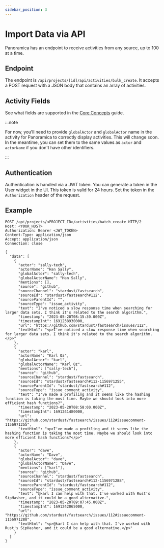 ```yaml
---
sidebar_position: 3
---
```


# Import Data via API

Panoramica has an endpoint to receive activities from any source, up to 100 at a time.

## Endpoint

The endpoint is `/api/projects/[id]/api/activities/bulk_create`. It accepts a POST request with a JSON body that contains an array of activities.

## Activity Fields

See what fields are supported in the [Core Concepts](/docs/developer-guides/core-concepts#activities) guide.

:::note

For now, you'll need to provide `globalActor` and `globalActor` name in the activity for Panoramica to correctly display activities. This will change soon. In the meantime, you can set them to the same values as `actor` and `actorName` if you don't have other identifiers.

:::

## Authentication

Authentication is handled via a JWT token. You can generate a token in the User widget in the UI. This token is valid for 24 hours. Set the token in the `Authorization` header of the request.


## Example
```http
POST /api/projects/<PROJECT_ID>/activities/batch_create HTTP/2
Host: <YOUR_HOST>
Authorization: Bearer <JWT_TOKEN>
Content-Type: application/json
Accept: application/json
Connection: close

{
  "data": [
    {
      "actor": "sally-tech",
      "actorName": "Han Sally",
      "globalActor": "sally-tech",
      "globalActorName": "Han Sally",
      "mentions": [],
      "source": "github",
      "sourceChannel": "stardust/fastsearch",
      "sourceId": "stardust/fastsearch#112",
      "sourceParentId": "",
      "sourceType": "issue_activity",
      "text": "I've noticed a slow response time when searching for larger data sets. I think it's related to the search algorithm.",
      "timestamp": "2023-05-20T08:15:30.000Z",
      "timestampInt": 1691238930000,
      "url": "https://github.com/stardust/fastsearch/issues/112",
      "textHtml": "<p>I've noticed a slow response time when searching for larger data sets. I think it's related to the search algorithm.</p>"
    },
    {
      "actor": "karl",
      "actorName": "Karl Oz",
      "globalActor": "karl",
      "globalActorName": "Karl Oz",
      "mentions": ["sally-tech"],
      "source": "github",
      "sourceChannel": "stardust/fastsearch",
      "sourceId": "stardust/fastsearch#112-1156971255",
      "sourceParentId": "stardust/fastsearch#112",
      "sourceType": "issue_comment_activity",
      "text": "I've made a profiling and it seems like the hashing function is taking the most time. Maybe we should look into more efficient hash functions?",
      "timestamp": "2023-05-20T08:58:00.000Z",
      "timestampInt": 1691241480000,
      "url": "https://github.com/stardust/fastsearch/issues/112#issuecomment-1156971255",
      "textHtml": "<p>I've made a profiling and it seems like the hashing function is taking the most time. Maybe we should look into more efficient hash functions?</p>"
    },
    {
      "actor": "dave",
      "actorName": "Dave",
      "globalActor": "dave",
      "globalActorName": "Dave",
      "mentions": ["karl"],
      "source": "github",
      "sourceChannel": "stardust/fastsearch",
      "sourceId": "stardust/fastsearch#112-1156971288",
      "sourceParentId": "stardust/fastsearch#112",
      "sourceType": "issue_comment_activity",
      "text": "@karl I can help with that. I've worked with Rust's SipHasher, and it could be a good alternative.",
      "timestamp": "2023-05-20T09:07:45.000Z",
      "timestampInt": 1691242065000,
      "url": "https://github.com/stardust/fastsearch/issues/112#issuecomment-1156971288",
      "textHtml": "<p>@karl I can help with that. I've worked with Rust's SipHasher, and it could be a good alternative.</p>"
    }
  ]
}
```




